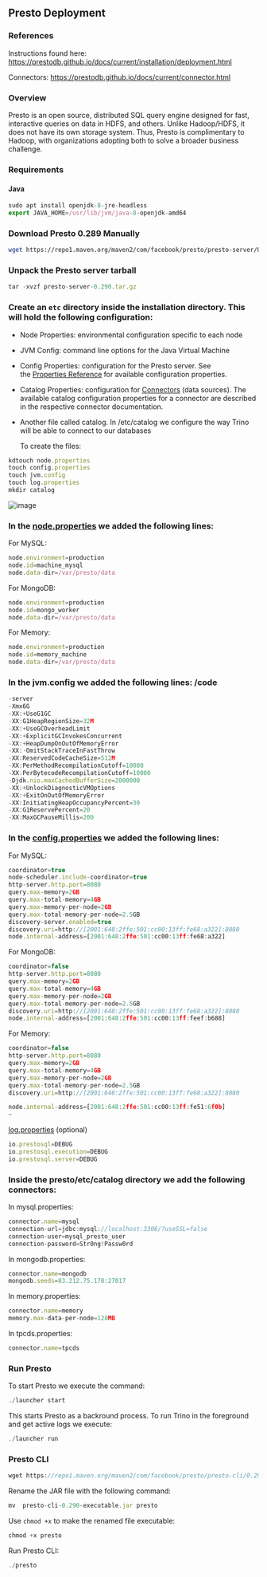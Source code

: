 ## Presto Deployment

### References

Instructions found here: https://prestodb.github.io/docs/current/installation/deployment.html

Connectors: https://prestodb.github.io/docs/current/connector.html

### Overview

Presto is an open source, distributed SQL query engine designed for fast, interactive queries on data in HDFS, and others. Unlike Hadoop/HDFS, it does not have its own storage system. Thus, Presto is complimentary to Hadoop, with organizations adopting both to solve a broader business challenge.

### Requirements

#### Java

```jsx
sudo apt install openjdk-8-jre-headless
export JAVA_HOME=/usr/lib/jvm/java-8-openjdk-amd64
```

### **Download Presto 0.289 Manually**

```bash
wget https://repo1.maven.org/maven2/com/facebook/presto/presto-server/0.290/presto-server-0.290.tar.gz
```

### **Unpack the Presto server tarball**

```jsx
tar -xvzf presto-server-0.290.tar.gz
```

### **Create an `etc` directory inside the installation directory. This will hold the following configuration:**

- Node Properties: environmental configuration specific to each node
- JVM Config: command line options for the Java Virtual Machine
- Config Properties: configuration for the Presto server. See the [Properties Reference](https://prestodb.io/docs/current/admin/properties.html) for available configuration properties.
- Catalog Properties: configuration for [Connectors](https://prestodb.io/docs/current/connector.html) (data sources). The available catalog configuration properties for a connector are described in the respective connector documentation.
- Another file called catalog. In /etc/catalog we configure the way Trino will be able to connect to our databases
    
    To create the files:
    

```jsx
kdtouch node.properties
touch config.properties
touch jvm.config
touch log.properties
mkdir catalog
```

![image](https://github.com/user-attachments/assets/8b75e331-5793-4039-8eff-7699c787b222)


### In the [node.properties](http://node.properties) we added the following lines:

For MySQL: 

```jsx
node.environment=production
node.id=machine_mysql
node.data-dir=/var/presto/data
```

For MongoDB: 

```jsx
node.environment=production
node.id=mongo_worker
node.data-dir=/var/presto/data
```

For Memory: 

```jsx
node.environment=production
node.id=memory_machine
node.data-dir=/var/presto/data
```


### In the jvm.config we added the following lines: /code

```jsx
-server
-Xmx6G
-XX:+UseG1GC
-XX:G1HeapRegionSize=32M
-XX:+UseGCOverheadLimit
-XX:+ExplicitGCInvokesConcurrent
-XX:+HeapDumpOnOutOfMemoryError
-XX:-OmitStackTraceInFastThrow
-XX:ReservedCodeCacheSize=512M
-XX:PerMethodRecompilationCutoff=10000
-XX:PerBytecodeRecompilationCutoff=10000
-Djdk.nio.maxCachedBufferSize=2000000
-XX:+UnlockDiagnosticVMOptions
-XX:+ExitOnOutOfMemoryError
-XX:InitiatingHeapOccupancyPercent=30
-XX:G1ReservePercent=20
-XX:MaxGCPauseMillis=200

```

### In the [config.properties](http://config.properties) we added the following lines:

For MySQL: 

```jsx
coordinator=true
node-scheduler.include-coordinator=true
http-server.http.port=8080
query.max-memory=2GB
query.max-total-memory=4GB
query.max-memory-per-node=2GB
query.max-total-memory-per-node=2.5GB
discovery-server.enabled=true
discovery.uri=http://[2001:648:2ffe:501:cc00:13ff:fe68:a322]:8080
node.internal-address=[2001:648:2ffe:501:cc00:13ff:fe68:a322]

```

For MongoDB:

```jsx
coordinator=false
http-server.http.port=8080
query.max-memory=2GB
query.max-total-memory=4GB
query.max-memory-per-node=2GB
query.max-total-memory-per-node=2.5GB
discovery.uri=http://[2001:648:2ffe:501:cc00:13ff:fe68:a322]:8080
node.internal-address=[2001:648:2ffe:501:cc00:13ff:feef:b688]

```

For Memory: 

```jsx
coordinator=false
http-server.http.port=8080
query.max-memory=2GB
query.max-total-memory=4GB
query.max-memory-per-node=2GB
query.max-total-memory-per-node=2.5GB
discovery.uri=http://[2001:648:2ffe:501:cc00:13ff:fe68:a322]:8080

node.internal-address=[2001:648:2ffe:501:cc00:13ff:fe51:6f0b]
~

```

[log.properties](http://log.properties) (optional)

```jsx
io.prestosql=DEBUG
io.prestosql.execution=DEBUG
io.prestosql.server=DEBUG

```

### **Inside the presto/etc/catalog directory we add the following connectors:**

In mysql.properties:

```jsx
connector.name=mysql
connection-url=jdbc:mysql://localhost:3306/?useSSL=false
connection-user=mysql_presto_user
connection-password=Str0ng!Passw0rd
```

In mongodb.properties:

```jsx
connector.name=mongodb
mongodb.seeds=83.212.75.178:27017
```

In memory.properties:

```jsx
connector.name=memory
memory.max-data-per-node=128MB
```

In tpcds.properties:

```jsx
connector.name=tpcds
```

### Run Presto

To start Presto we execute the command: 

```jsx
./launcher start
```

This starts Presto as a backround process. To run Trino in the foreground and get active logs we execute: 

```jsx
./launcher run
```

### Presto CLI

```jsx
wget https://repo1.maven.org/maven2/com/facebook/presto/presto-cli/0.290/presto-cli-0.290-executable.jar
```

Rename the JAR file with the following command: 

```jsx
mv  presto-cli-0.290-executable.jar presto
```

Use `chmod +x` to make the renamed file executable:

```jsx
chmod +x presto
```

Run Presto CLI:

```jsx
./presto
```

